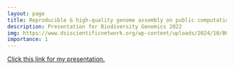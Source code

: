 ```yaml
---
layout: page
title: Reproducible & high-quality genome assembly on public computational infrastructure (click link for video)
description: Presentation for Biodiversity Genomics 2022
img: https://www.dsiscientificnetwork.org/wp-content/uploads/2024/10/BG2022.png
importance: 1
---
```


[Click this link for my presentation.](https://www.youtube.com/watch?v=_FssznFzicA)